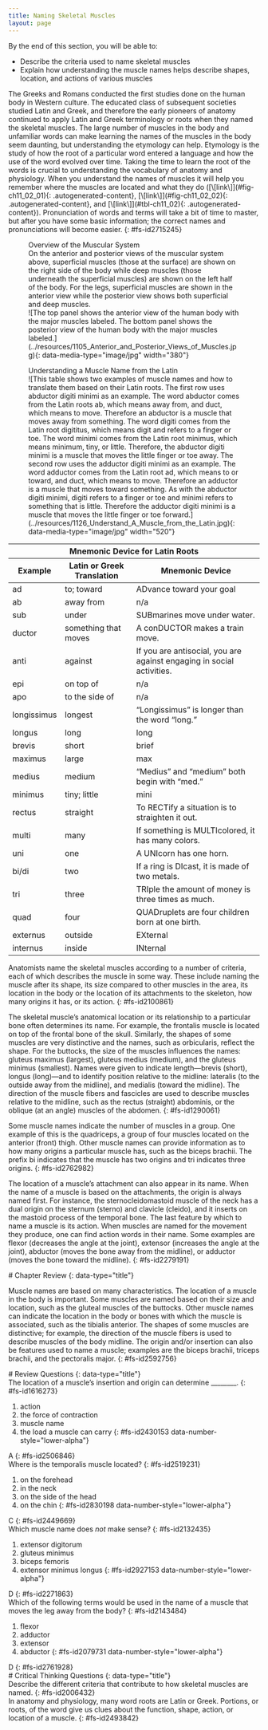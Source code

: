 ```yaml
---
title: Naming Skeletal Muscles
layout: page
---
```


<div data-type="abstract" markdown="1">
By the end of this section, you will be able to:

* Describe the criteria used to name skeletal muscles
* Explain how understanding the muscle names helps describe shapes,
  location, and actions of various muscles

</div>
The Greeks and Romans conducted the first studies done on the human body
in Western culture. The educated class of subsequent societies studied
Latin and Greek, and therefore the early pioneers of anatomy continued
to apply Latin and Greek terminology or roots when they named the
skeletal muscles. The large number of muscles in the body and unfamiliar
words can make learning the names of the muscles in the body seem
daunting, but understanding the etymology can help. Etymology is the
study of how the root of a particular word entered a language and how
the use of the word evolved over time. Taking the time to learn the root
of the words is crucial to understanding the vocabulary of anatomy and
physiology. When you understand the names of muscles it will help you
remember where the muscles are located and what they do
([\[link\]](#fig-ch11_02_01){: .autogenerated-content},
[\[link\]](#fig-ch11_02_02){: .autogenerated-content}, and
[\[link\]](#tbl-ch11_02){: .autogenerated-content}). Pronunciation of
words and terms will take a bit of time to master, but after you have
some basic information; the correct names and pronunciations will become
easier.
{: #fs-id2715245}

<figure id="fig-ch11_02_01">
<div data-type="title">
Overview of the Muscular System
</div>
<figcaption>
On the anterior and posterior views of the muscular system above,
superficial muscles (those at the surface) are shown on the right side
of the body while deep muscles (those underneath the superficial
muscles) are shown on the left half of the body. For the legs,
superficial muscles are shown in the anterior view while the posterior
view shows both superficial and deep muscles.
</figcaption>
<span markdown="1" data-type="media" id="fs-id2129630" data-alt="The top panel shows
the anterior view of the human body with the major muscles labeled. The
bottom panel shows the posterior view of the human body with the major
muscles labeled."> ![The top panel shows the anterior view of the human
body with the major muscles labeled. The bottom panel shows the
posterior view of the human body with the major muscles
labeled.](../resources/1105_Anterior_and_Posterior_Views_of_Muscles.jpg){:
data-media-type="image/jpg" width="380"} </span>
</figure>
<figure id="fig-ch11_02_02">
<div data-type="title">
Understanding a Muscle Name from the Latin
</div>
<span markdown="1" data-type="media" id="fs-id2416394" data-alt="This table shows two
examples of muscle names and how to translate them based on their Latin
roots. The first row uses abductor digiti minimi as an example. The word
abductor comes from the Latin roots ab, which means away from, and duct,
which means to move. Therefore an abductor is a muscle that moves away
from something. The word digiti comes from the Latin root digititus,
which means digit and refers to a finger or toe. The word minimi comes
from the Latin root minimus, which means minimum, tiny, or little.
Therefore, the abductor digiti minimi is a muscle that moves the little
finger or toe away. The second row uses the adductor digiti minimi as an
example. The word adductor comes from the Latin root ad, which means to
or toward, and duct, which means to move. Therefore an adductor is a
muscle that moves toward something. As with the abductor digiti minimi,
digiti refers to a finger or toe and minimi refers to something that is
little. Therefore the adductor digiti minimi is a muscle that moves the
little finger or toe forward."> ![This table shows two examples of
muscle names and how to translate them based on their Latin roots. The
first row uses abductor digiti minimi as an example. The word abductor
comes from the Latin roots ab, which means away from, and duct, which
means to move. Therefore an abductor is a muscle that moves away from
something. The word digiti comes from the Latin root digititus, which
means digit and refers to a finger or toe. The word minimi comes from
the Latin root minimus, which means minimum, tiny, or little. Therefore,
the abductor digiti minimi is a muscle that moves the little finger or
toe away. The second row uses the adductor digiti minimi as an example.
The word adductor comes from the Latin root ad, which means to or
toward, and duct, which means to move. Therefore an adductor is a muscle
that moves toward something. As with the abductor digiti minimi, digiti
refers to a finger or toe and minimi refers to something that is little.
Therefore the adductor digiti minimi is a muscle that moves the little
finger or toe
forward.](../resources/1126_Understand_A_Muscle_from_the_Latin.jpg){:
data-media-type="image/jpg" width="520"} </span>
</figure>
<table id="tbl-ch11_02" summary=""><thead> <tr> <th colspan="3">Mnemonic Device for Latin Roots</th> </tr> <tr> <th>Example</th> <th>Latin or Greek Translation</th> <th>Mnemonic Device</th> </tr> </thead><tbody> <tr> <td>ad</td> <td>to; toward</td> <td>ADvance toward your goal</td> </tr> <tr> <td>ab</td> <td>away from</td> <td>n/a</td> </tr> <tr> <td>sub</td> <td>under</td> <td>SUBmarines move under water.</td> </tr> <tr> <td>ductor</td> <td>something that moves</td> <td>A conDUCTOR makes a train move.</td> </tr> <tr> <td>anti</td> <td>against</td> <td>If you are antisocial, you are against engaging in social activities.</td> </tr> <tr> <td>epi</td> <td>on top of</td> <td>n/a</td> </tr> <tr> <td>apo</td> <td>to the side of</td> <td>n/a</td> </tr> <tr> <td>longissimus</td> <td>longest</td> <td>“Longissimus” is longer than the word “long.”</td> </tr> <tr> <td>longus</td> <td>long</td> <td>long</td> </tr> <tr> <td>brevis</td> <td>short </td> <td>brief</td> </tr> <tr> <td>maximus</td> <td>large</td> <td>max</td> </tr> <tr> <td>medius</td> <td>medium </td> <td>“Medius” and “medium” both begin with “med.”</td> </tr> <tr> <td>minimus</td> <td>tiny; little</td> <td>mini</td> </tr> <tr> <td>rectus</td> <td>straight</td> <td>To RECTify a situation is to straighten it out.</td> </tr> <tr> <td>multi</td> <td>many</td> <td>If something is MULTIcolored, it has many colors.</td> </tr> <tr> <td>uni</td> <td>one</td> <td>A UNIcorn has one horn.</td> </tr> <tr> <td>bi/di</td> <td>two </td> <td>If a ring is DIcast, it is made of two metals.</td> </tr> <tr> <td>tri</td> <td>three</td> <td>TRIple the amount of money is three times as much.</td> </tr> <tr> <td>quad</td> <td>four</td> <td>QUADruplets are four children born at one birth.</td> </tr> <tr> <td>externus</td> <td>outside</td> <td>EXternal</td> </tr> <tr> <td>internus</td> <td>inside</td> <td>INternal</td> </tr> </tbody></table>
Anatomists name the skeletal muscles according to a number of criteria,
each of which describes the muscle in some way. These include naming the
muscle after its shape, its size compared to other muscles in the area,
its location in the body or the location of its attachments to the
skeleton, how many origins it has, or its action.
{: #fs-id2100861}

The skeletal muscle’s anatomical location or its relationship to a
particular bone often determines its name. For example, the frontalis
muscle is located on top of the frontal bone of the skull. Similarly,
the shapes of some muscles are very distinctive and the names, such as
orbicularis, reflect the shape. For the buttocks, the size of the
muscles influences the names: gluteus <span
data-type="term">maximus</span> (largest), gluteus <span
data-type="term">medius</span> (medium), and the gluteus <span
data-type="term">minimus</span> (smallest). Names were given to indicate
length—<span data-type="term">brevis</span> (short), <span
data-type="term">longus</span> (long)—and to identify position relative
to the midline: <span data-type="term">lateralis</span> (to the outside
away from the midline), and <span data-type="term">medialis</span>
(toward the midline). The direction of the muscle fibers and fascicles
are used to describe muscles relative to the midline, such as the <span
data-type="term">rectus</span> (straight) abdominis, or the <span
data-type="term">oblique</span> (at an angle) muscles of the abdomen.
{: #fs-id1290061}

Some muscle names indicate the number of muscles in a group. One example
of this is the quadriceps, a group of four muscles located on the
anterior (front) thigh. Other muscle names can provide information as to
how many origins a particular muscle has, such as the biceps brachii.
The prefix <span data-type="term">bi</span> indicates that the muscle
has two origins and <span data-type="term">tri</span> indicates three
origins.
{: #fs-id2762982}

The location of a muscle’s attachment can also appear in its name. When
the name of a muscle is based on the attachments, the origin is always
named first. For instance, the sternocleidomastoid muscle of the neck
has a dual origin on the sternum (sterno) and clavicle (cleido), and it
inserts on the mastoid process of the temporal bone. The last feature by
which to name a muscle is its action. When muscles are named for the
movement they produce, one can find action words in their name. Some
examples are <span data-type="term">flexor</span> (decreases the angle
at the joint), <span data-type="term">extensor</span> (increases the
angle at the joint), <span data-type="term">abductor</span> (moves the
bone away from the midline), or <span data-type="term">adductor</span>
(moves the bone toward the midline).
{: #fs-id2279191}

<section data-depth="1" id="fs-id2134693" class="summary" markdown="1">
# Chapter Review
{: data-type="title"}

Muscle names are based on many characteristics. The location of a muscle
in the body is important. Some muscles are named based on their size and
location, such as the gluteal muscles of the buttocks. Other muscle
names can indicate the location in the body or bones with which the
muscle is associated, such as the tibialis anterior. The shapes of some
muscles are distinctive; for example, the direction of the muscle fibers
is used to describe muscles of the body midline. The origin and/or
insertion can also be features used to name a muscle; examples are the
biceps brachii, triceps brachii, and the pectoralis major.
{: #fs-id2592756}

</section>
<section data-depth="1" id="fs-id1906439" class="multiple-choice" markdown="1">
# Review Questions
{: data-type="title"}

<div data-type="exercise" id="fs-id4354529">
<div data-type="problem" id="fs-id1897868" markdown="1">
The location of a muscle’s insertion and origin can determine ________.
{: #fs-id1616273}

1.  action
2.  the force of contraction
3.  muscle name
4.  the load a muscle can carry
{: #fs-id2430153 data-number-style="lower-alpha"}

</div>
<div data-type="solution" id="fs-id2761379" data-label="" markdown="1">
A
{: #fs-id2506846}

</div>
</div>
<div data-type="exercise" id="fs-id2525672">
<div data-type="problem" id="fs-id2653395" markdown="1">
Where is the temporalis muscle located?
{: #fs-id2519231}

1.  on the forehead
2.  in the neck
3.  on the side of the head
4.  on the chin
{: #fs-id2830198 data-number-style="lower-alpha"}

</div>
<div data-type="solution" id="fs-id2594068" data-label="" markdown="1">
C
{: #fs-id2449669}

</div>
</div>
<div data-type="exercise" id="fs-id2109061">
<div data-type="problem" id="fs-id2741146" markdown="1">
Which muscle name does <em data-effect="italics">not </em>make sense?
{: #fs-id2132435}

1.  extensor digitorum
2.  gluteus minimus
3.  biceps femoris
4.  extensor minimus longus
{: #fs-id2927153 data-number-style="lower-alpha"}

</div>
<div data-type="solution" id="fs-id2488022" data-label="" markdown="1">
D
{: #fs-id2271863}

</div>
</div>
<div data-type="exercise" id="fs-id2365924">
<div data-type="problem" id="fs-id2416756" markdown="1">
Which of the following terms would be used in the name of a muscle that
moves the leg away from the body?
{: #fs-id2143484}

1.  flexor
2.  adductor
3.  extensor
4.  abductor
{: #fs-id2079731 data-number-style="lower-alpha"}

</div>
<div data-type="solution" id="fs-id2787580" data-label="" markdown="1">
D
{: #fs-id2761928}

</div>
</div>
</section>
<section data-depth="1" id="fs-id1587850" class="free-response" markdown="1">
# Critical Thinking Questions
{: data-type="title"}

<div data-type="exercise" id="fs-id2279054">
<div data-type="problem" id="fs-id2353862" markdown="1">
Describe the different criteria that contribute to how skeletal muscles
are named.
{: #fs-id2006432}

</div>
<div data-type="solution" id="fs-id2572688" data-label="" markdown="1">
In anatomy and physiology, many word roots are Latin or Greek. Portions,
or roots, of the word give us clues about the function, shape, action,
or location of a muscle.
{: #fs-id2493842}

</div>
</div>
</section>



